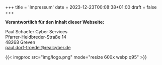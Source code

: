 +++
title = 'Impressum'
date = 2023-12-23T00:08:38+01:00
draft = false
+++

**Verantwortlich für den Inhalt dieser Webseite:**

Paul Schaefer Cyber Services  
Pfarrer-Heidbreder-Straße 14  
48268 Greven  
paul.dorf-troedel@realcyber.de  

{{< imgproc src="img/logo.png" mode="resize 600x webp q95"  >}}

